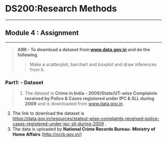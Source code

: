 # DS200:Research Methods
* * *
## Module 4 : Assignment
* * *

> **AIM:- To download a dataset from www.data.gov.in and do the following**
>> Make a scatterplot, barchart and boxplot and draw inferences from it.

### Part1: - Dataset
> 1. The dataset is **Crime in India - 2009/State/UT-wise Complaints received by Police & Cases registered under IPC & SLL during 2009** and is  downloaded from www.data.gov.in.
2. The link to download the dataset is https://data.gov.in/resources/stateut-wise-complaints-received-police-cases-registered-under-ipc-sll-during-2009 .
3. The data is uploaded by **National Crime Records Bureau- Ministry of Home Affairs** (http://ncrb.gov.in/)

